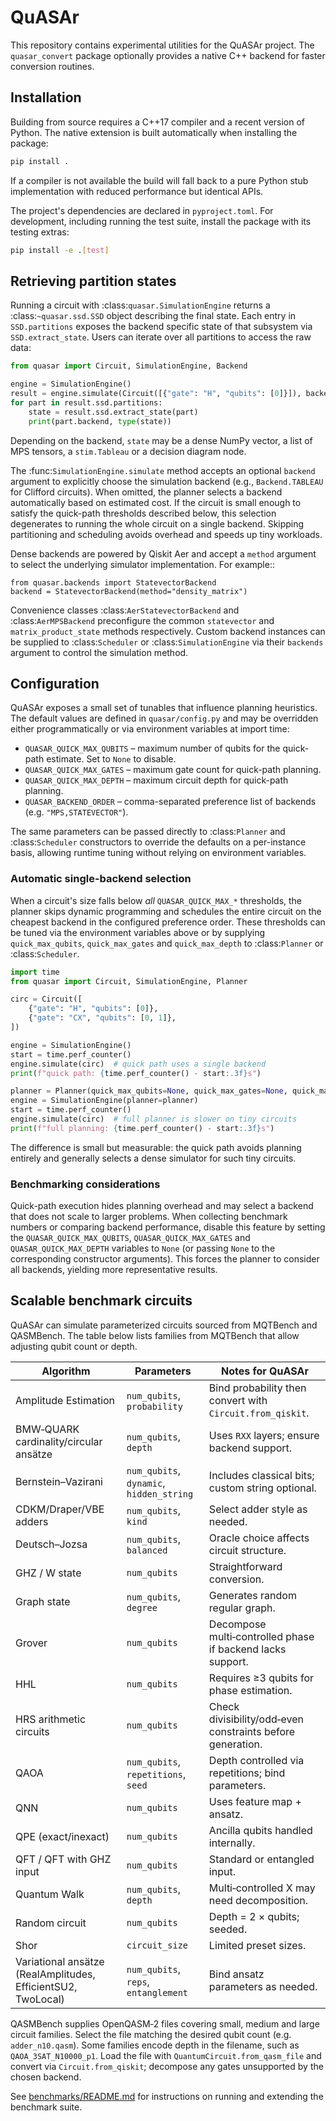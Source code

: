 # QuASAr

This repository contains experimental utilities for the QuASAr project.  The
`quasar_convert` package optionally provides a native C++ backend for faster
conversion routines.

## Installation

Building from source requires a C++17 compiler and a recent version of Python.
The native extension is built automatically when installing the package:

```bash
pip install .
```

If a compiler is not available the build will fall back to a pure Python stub
implementation with reduced performance but identical APIs.

The project's dependencies are declared in `pyproject.toml`. For development,
including running the test suite, install the package with its testing extras:

```bash
pip install -e .[test]
```

## Retrieving partition states

Running a circuit with :class:`quasar.SimulationEngine` returns a
:class:`~quasar.ssd.SSD` object describing the final state.  Each entry in
``SSD.partitions`` exposes the backend specific state of that subsystem via
``SSD.extract_state``.  Users can iterate over all partitions to access the
raw data:

```python
from quasar import Circuit, SimulationEngine, Backend

engine = SimulationEngine()
result = engine.simulate(Circuit([{"gate": "H", "qubits": [0]}]), backend=Backend.STATEVECTOR)
for part in result.ssd.partitions:
    state = result.ssd.extract_state(part)
    print(part.backend, type(state))
```

Depending on the backend, ``state`` may be a dense NumPy vector, a list of MPS
tensors, a ``stim.Tableau`` or a decision diagram node.

The :func:`SimulationEngine.simulate` method accepts an optional ``backend``
argument to explicitly choose the simulation backend (e.g.,
``Backend.TABLEAU`` for Clifford circuits).  When omitted, the planner selects a
backend automatically based on estimated cost.
If the circuit is small enough to satisfy the quick-path thresholds
described below, this selection degenerates to running the whole circuit on
a single backend.  Skipping partitioning and scheduling avoids overhead and
speeds up tiny workloads.

Dense backends are powered by Qiskit Aer and accept a ``method`` argument to
select the underlying simulator implementation.  For example::

    from quasar.backends import StatevectorBackend
    backend = StatevectorBackend(method="density_matrix")

Convenience classes :class:`AerStatevectorBackend` and :class:`AerMPSBackend`
preconfigure the common ``statevector`` and ``matrix_product_state`` methods
respectively.  Custom backend instances can be supplied to :class:`Scheduler`
or :class:`SimulationEngine` via their ``backends`` argument to control the
simulation method.

## Configuration

QuASAr exposes a small set of tunables that influence planning heuristics.  The
default values are defined in ``quasar/config.py`` and may be overridden either
programmatically or via environment variables at import time:

* ``QUASAR_QUICK_MAX_QUBITS`` – maximum number of qubits for the quick-path
  estimate.  Set to ``None`` to disable.
* ``QUASAR_QUICK_MAX_GATES`` – maximum gate count for quick-path planning.
* ``QUASAR_QUICK_MAX_DEPTH`` – maximum circuit depth for quick-path planning.
* ``QUASAR_BACKEND_ORDER`` – comma-separated preference list of backends
  (e.g. ``"MPS,STATEVECTOR"``).

The same parameters can be passed directly to :class:`Planner` and
:class:`Scheduler` constructors to override the defaults on a per-instance
basis, allowing runtime tuning without relying on environment variables.

### Automatic single-backend selection

When a circuit's size falls below *all* ``QUASAR_QUICK_MAX_*`` thresholds,
the planner skips dynamic programming and schedules the entire circuit on
the cheapest backend in the configured preference order.  These thresholds
can be tuned via the environment variables above or by supplying
``quick_max_qubits``, ``quick_max_gates`` and ``quick_max_depth`` to
:class:`Planner` or :class:`Scheduler`.

```python
import time
from quasar import Circuit, SimulationEngine, Planner

circ = Circuit([
    {"gate": "H", "qubits": [0]},
    {"gate": "CX", "qubits": [0, 1]},
])

engine = SimulationEngine()
start = time.perf_counter()
engine.simulate(circ)  # quick path uses a single backend
print(f"quick path: {time.perf_counter() - start:.3f}s")

planner = Planner(quick_max_qubits=None, quick_max_gates=None, quick_max_depth=None)
engine = SimulationEngine(planner=planner)
start = time.perf_counter()
engine.simulate(circ)  # full planner is slower on tiny circuits
print(f"full planning: {time.perf_counter() - start:.3f}s")
```

The difference is small but measurable: the quick path avoids planning
entirely and generally selects a dense simulator for such tiny circuits.

### Benchmarking considerations

Quick-path execution hides planning overhead and may select a backend that
does not scale to larger problems.  When collecting benchmark numbers or
comparing backend performance, disable this feature by setting the
``QUASAR_QUICK_MAX_QUBITS``, ``QUASAR_QUICK_MAX_GATES`` and
``QUASAR_QUICK_MAX_DEPTH`` variables to ``None`` (or passing ``None`` to the
corresponding constructor arguments).  This forces the planner to consider
all backends, yielding more representative results.

## Scalable benchmark circuits

QuASAr can simulate parameterized circuits sourced from MQTBench and QASMBench.
The table below lists families from MQTBench that allow adjusting qubit count or
depth.

| Algorithm | Parameters | Notes for QuASAr |
|-----------|------------|-----------------|
| Amplitude Estimation | `num_qubits`, `probability` | Bind probability then convert with `Circuit.from_qiskit`. |
| BMW‑QUARK cardinality/circular ansätze | `num_qubits`, `depth` | Uses `RXX` layers; ensure backend support. |
| Bernstein–Vazirani | `num_qubits`, `dynamic`, `hidden_string` | Includes classical bits; custom string optional. |
| CDKM/Draper/VBE adders | `num_qubits`, `kind` | Select adder style as needed. |
| Deutsch–Jozsa | `num_qubits`, `balanced` | Oracle choice affects circuit structure. |
| GHZ / W state | `num_qubits` | Straightforward conversion. |
| Graph state | `num_qubits`, `degree` | Generates random regular graph. |
| Grover | `num_qubits` | Decompose multi‑controlled phase if backend lacks support. |
| HHL | `num_qubits` | Requires ≥3 qubits for phase estimation. |
| HRS arithmetic circuits | `num_qubits` | Check divisibility/odd‑even constraints before generation. |
| QAOA | `num_qubits`, `repetitions`, `seed` | Depth controlled via repetitions; bind parameters. |
| QNN | `num_qubits` | Uses feature map + ansatz. |
| QPE (exact/inexact) | `num_qubits` | Ancilla qubits handled internally. |
| QFT / QFT with GHZ input | `num_qubits` | Standard or entangled input. |
| Quantum Walk | `num_qubits`, `depth` | Multi‑controlled X may need decomposition. |
| Random circuit | `num_qubits` | Depth = 2 × qubits; seeded. |
| Shor | `circuit_size` | Limited preset sizes. |
| Variational ansätze (RealAmplitudes, EfficientSU2, TwoLocal) | `num_qubits`, `reps`, `entanglement` | Bind ansatz parameters as needed. |

QASMBench supplies OpenQASM‑2 files covering small, medium and large circuit
families. Select the file matching the desired qubit count (e.g.
``adder_n10.qasm``). Some families encode depth in the filename, such as
``QAOA_3SAT_N10000_p1``. Load the file with
``QuantumCircuit.from_qasm_file`` and convert via ``Circuit.from_qiskit``;
decompose any gates unsupported by the chosen backend.


See [benchmarks/README.md](benchmarks/README.md) for instructions on running
and extending the benchmark suite.
